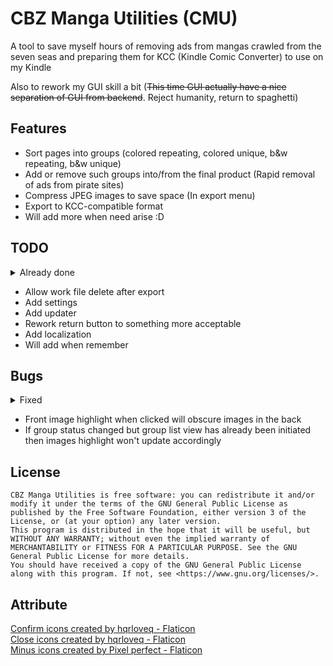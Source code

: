 # CBZ Manga Utilities (CMU)

A tool to save myself hours of removing ads from mangas crawled from the seven seas
and preparing them for KCC (Kindle Comic Converter) to use on my Kindle

Also to rework my GUI skill a bit (~~This time GUI actually have a nice separation of GUI from backend~~. 
Reject humanity, return to spaghetti)

## Features

- Sort pages into groups (colored repeating, colored unique, b&w repeating, b&w unique)
- Add or remove such groups into/from the final product (Rapid removal of ads from pirate sites)
- Compress JPEG images to save space (In export menu)
- Export to KCC-compatible format
- Will add more when need arise :D

## TODO
<details>
  <summary>Already done</summary>

- ~~Add checksum~~
- ~~Add data storage~~
- ~~Add a function to read/write to data file for me~~ 
- ~~Add combo box for choice~~
- ~~Add a group front image that have 3 images stacked on top of each other~~
- ~~Add a list view of all images in group~~ (Though for repeating images, only the first one is shown)
- ~~Add a way to return to main view~~
- ~~Add image preview~~
- ~~Make import update the UI~~
- ~~Add selection highlight~~
- ~~Add inclusion/exclusion option for each individual image~~
- ~~Add export~~
- ~~Add compress~~
</details>

- Allow work file delete after export
- Add settings
- Add updater
- Rework return button to something more acceptable
- Add localization
- Will add when remember

## Bugs
<details>
  <summary>Fixed</summary>

- ~~Pages become unordered in group dictionary, resulting in unordered list view~~

</details>

- Front image highlight when clicked will obscure images in the back
- If group status changed but group list view has already been initiated then images highlight won't
update accordingly

## License
```
CBZ Manga Utilities is free software: you can redistribute it and/or modify it under the terms of the GNU General Public License as published by the Free Software Foundation, either version 3 of the License, or (at your option) any later version.
This program is distributed in the hope that it will be useful, but WITHOUT ANY WARRANTY; without even the implied warranty of MERCHANTABILITY or FITNESS FOR A PARTICULAR PURPOSE. See the GNU General Public License for more details.
You should have received a copy of the GNU General Public License along with this program. If not, see <https://www.gnu.org/licenses/>. 
```

## Attribute
<a href="https://www.flaticon.com/free-icons/confirm" title="confirm icons">Confirm icons created by hqrloveq - Flaticon</a> \
<a href="https://www.flaticon.com/free-icons/close" title="close icons">Close icons created by hqrloveq - Flaticon</a> \
<a href="https://www.flaticon.com/free-icons/minus" title="minus icons">Minus icons created by Pixel perfect - Flaticon</a>